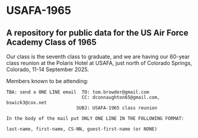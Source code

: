 # USAFA-1965

## A repository for public data for the US Air Force Academy Class of 1965

Our class is the seventh class to graduate, and we are having our 60-year class reunion at the Polaris Hotel at USAFA, just north of Colorado Springs, Colorado, 11-14 September 2025.
 
Members known to be attending:

```
TBA: send a ONE LINE email  TO: tom.browder@gmail.com
                            CC: dconnaughton65@gmail.com, bswick3@cox.net
                          SUBJ: USAFA-1965 class reunion

In the body of the mail put ONLY ONE LINE IN THE FOLLOWING FORMAT:

last-name, first-name, CS-NN, guest-first-name (or NONE)
```


